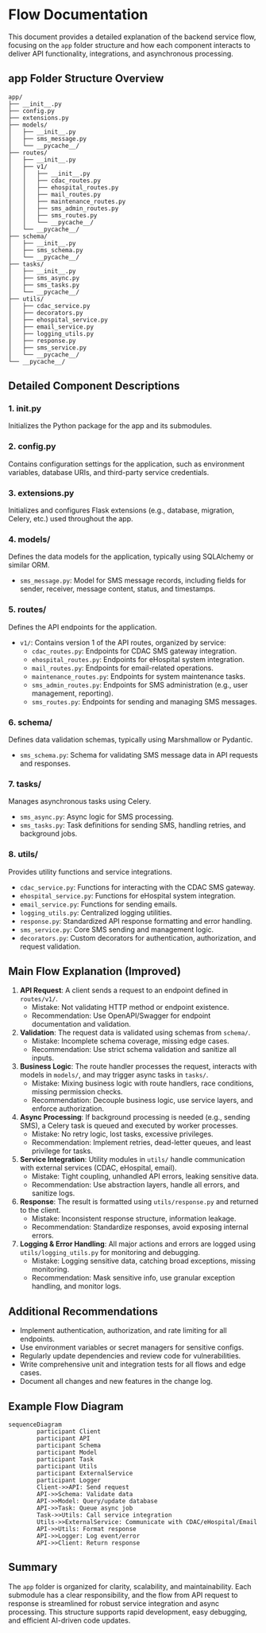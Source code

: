 # Flow Documentation

This document provides a detailed explanation of the backend service flow, focusing on the `app` folder structure and how each component interacts to deliver API functionality, integrations, and asynchronous processing.

## app Folder Structure Overview

```
app/
├── __init__.py
├── config.py
├── extensions.py
├── models/
│   ├── __init__.py
│   ├── sms_message.py
│   └── __pycache__/
├── routes/
│   ├── __init__.py
│   ├── v1/
│   │   ├── __init__.py
│   │   ├── cdac_routes.py
│   │   ├── ehospital_routes.py
│   │   ├── mail_routes.py
│   │   ├── maintenance_routes.py
│   │   ├── sms_admin_routes.py
│   │   ├── sms_routes.py
│   │   └── __pycache__/
│   └── __pycache__/
├── schema/
│   ├── __init__.py
│   ├── sms_schema.py
│   └── __pycache__/
├── tasks/
│   ├── __init__.py
│   ├── sms_async.py
│   ├── sms_tasks.py
│   └── __pycache__/
├── utils/
│   ├── cdac_service.py
│   ├── decorators.py
│   ├── ehospital_service.py
│   ├── email_service.py
│   ├── logging_utils.py
│   ├── response.py
│   ├── sms_service.py
│   └── __pycache__/
└── __pycache__/
```

## Detailed Component Descriptions

### 1. __init__.py
Initializes the Python package for the app and its submodules.

### 2. config.py
Contains configuration settings for the application, such as environment variables, database URIs, and third-party service credentials.

### 3. extensions.py
Initializes and configures Flask extensions (e.g., database, migration, Celery, etc.) used throughout the app.

### 4. models/
Defines the data models for the application, typically using SQLAlchemy or similar ORM.
- `sms_message.py`: Model for SMS message records, including fields for sender, receiver, message content, status, and timestamps.

### 5. routes/
Defines the API endpoints for the application.
- `v1/`: Contains version 1 of the API routes, organized by service:
	- `cdac_routes.py`: Endpoints for CDAC SMS gateway integration.
	- `ehospital_routes.py`: Endpoints for eHospital system integration.
	- `mail_routes.py`: Endpoints for email-related operations.
	- `maintenance_routes.py`: Endpoints for system maintenance tasks.
	- `sms_admin_routes.py`: Endpoints for SMS administration (e.g., user management, reporting).
	- `sms_routes.py`: Endpoints for sending and managing SMS messages.

### 6. schema/
Defines data validation schemas, typically using Marshmallow or Pydantic.
- `sms_schema.py`: Schema for validating SMS message data in API requests and responses.

### 7. tasks/
Manages asynchronous tasks using Celery.
- `sms_async.py`: Async logic for SMS processing.
- `sms_tasks.py`: Task definitions for sending SMS, handling retries, and background jobs.

### 8. utils/
Provides utility functions and service integrations.
- `cdac_service.py`: Functions for interacting with the CDAC SMS gateway.
- `ehospital_service.py`: Functions for eHospital system integration.
- `email_service.py`: Functions for sending emails.
- `logging_utils.py`: Centralized logging utilities.
- `response.py`: Standardized API response formatting and error handling.
- `sms_service.py`: Core SMS sending and management logic.
- `decorators.py`: Custom decorators for authentication, authorization, and request validation.


## Main Flow Explanation (Improved)

1. **API Request**: A client sends a request to an endpoint defined in `routes/v1/`.
	- Mistake: Not validating HTTP method or endpoint existence.
	- Recommendation: Use OpenAPI/Swagger for endpoint documentation and validation.
2. **Validation**: The request data is validated using schemas from `schema/`.
	- Mistake: Incomplete schema coverage, missing edge cases.
	- Recommendation: Use strict schema validation and sanitize all inputs.
3. **Business Logic**: The route handler processes the request, interacts with models in `models/`, and may trigger async tasks in `tasks/`.
	- Mistake: Mixing business logic with route handlers, race conditions, missing permission checks.
	- Recommendation: Decouple business logic, use service layers, and enforce authorization.
4. **Async Processing**: If background processing is needed (e.g., sending SMS), a Celery task is queued and executed by worker processes.
	- Mistake: No retry logic, lost tasks, excessive privileges.
	- Recommendation: Implement retries, dead-letter queues, and least privilege for tasks.
5. **Service Integration**: Utility modules in `utils/` handle communication with external services (CDAC, eHospital, email).
	- Mistake: Tight coupling, unhandled API errors, leaking sensitive data.
	- Recommendation: Use abstraction layers, handle all errors, and sanitize logs.
6. **Response**: The result is formatted using `utils/response.py` and returned to the client.
	- Mistake: Inconsistent response structure, information leakage.
	- Recommendation: Standardize responses, avoid exposing internal errors.
7. **Logging & Error Handling**: All major actions and errors are logged using `utils/logging_utils.py` for monitoring and debugging.
	- Mistake: Logging sensitive data, catching broad exceptions, missing monitoring.
	- Recommendation: Mask sensitive info, use granular exception handling, and monitor logs.

## Additional Recommendations
- Implement authentication, authorization, and rate limiting for all endpoints.
- Use environment variables or secret managers for sensitive configs.
- Regularly update dependencies and review code for vulnerabilities.
- Write comprehensive unit and integration tests for all flows and edge cases.
- Document all changes and new features in the change log.

## Example Flow Diagram
```mermaid
sequenceDiagram
		participant Client
		participant API
		participant Schema
		participant Model
		participant Task
		participant Utils
		participant ExternalService
		participant Logger
		Client->>API: Send request
		API->>Schema: Validate data
		API->>Model: Query/update database
		API->>Task: Queue async job
		Task->>Utils: Call service integration
		Utils->>ExternalService: Communicate with CDAC/eHospital/Email
		API->>Utils: Format response
		API->>Logger: Log event/error
		API->>Client: Return response
```

## Summary
The `app` folder is organized for clarity, scalability, and maintainability. Each submodule has a clear responsibility, and the flow from API request to response is streamlined for robust service integration and async processing. This structure supports rapid development, easy debugging, and efficient AI-driven code updates.